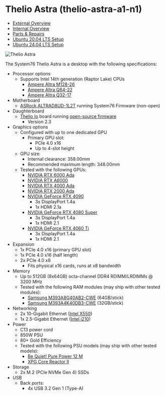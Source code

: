 # Thelio Astra (thelio-astra-a1-n1)

- [External Overview](./external-overview.md)
- [Internal Overview](./internal-overview.md)
- [Parts & Repairs](./repairs.md)
- [Ubuntu 20.04 LTS Setup](./ubuntu-20.04.md)
- [Ubuntu 24.04 LTS Setup](./ubuntu-24.04.md)

![Thelio Astra](./img/thelio-astra-a1-n1.webp)

The System76 Thelio Astra is a desktop with the following specifications:

- Processor options
    - Supports Intel 14th generation (Raptor Lake) CPUs
        - [Ampere Altra M128-26](https://amperecomputing.com/briefs/ampere-altra-family-product-brief)
        - [Ampere Altra Q64-22](https://amperecomputing.com/briefs/ampere-altra-family-product-brief)
        - [Ampere Altra Q32-17](https://amperecomputing.com/briefs/ampere-altra-family-product-brief)
- Motherboard
    - [ASRock ALTRAD8UD-1L2T](https://www.asrockrack.com/general/productdetail.asp?Model=ALTRAD8UD-1L2T#Specifications) running System76 Firmware (non-open)
- Daughterboard
    - [Thelio Io](https://github.com/system76/thelio-io) board running [open-source firmware](https://github.com/system76/thelio-io-firmware)
        - Version 2.3
- Graphics options
    - Configured with up to one dedicated GPU
        - Primary GPU slot:
            - PCIe 4.0 x16
            - Up to 4-slot height
    - GPU size:
        - Internal clearance: 358.00mm
        - Recommended maximum length: 348.00mm
    - Tested with the following GPUs:
        - [NVIDIA RTX 6000 Ada]()
        - [NVIDIA RTX A6000]()
        - [NVIDIA RTX 4000 Ada]()
        - [NVIDIA RTX 2000 Ada]()
        - [NVIDIA GeForce RTX 4090](https://www.nvidia.com/en-us/geforce/graphics-cards/40-series/rtx-4090/#specs)
            - 3x DisplayPort 1.4a
            - 1x HDMI 2.1a
        - [NVIDIA GeForce RTX 4080 Super](https://www.nvidia.com/en-us/geforce/graphics-cards/40-series/rtx-4080-family/#specs)
            - 3x DisplayPort 1.4a
            - 1x HDMI 2.1
        - [NVIDIA GeForce RTX 4060 Ti](https://www.nvidia.com/en-us/geforce/graphics-cards/40-series/rtx-4060-4060ti/#specs)
            - 3x DisplayPort 1.4a
            - 1x HDMI 2.1
- Expansion
    - 1x PCIe 4.0 x16 (primary GPU slot)
    - 1x PCIe 4.0 x16 (half length)
    - 2x PCIe 4.0 x8
        - Fits physical x16 cards, runs at x8 bandwidth
- Memory
    - Up to 512GB (8x64GB) octa-channel DDR4 RDIMM/LRDIMMs @ 3200 MHz
    - Tested with the following RAM modules (may ship with other tested modules):
        - [Samsung M393A8G40AB2-CWE](https://semiconductor.samsung.com/us/dram/module/rdimm/m393a8g40ab2-cwe/#pd-semi-spec) (64GB/stick)
        - [Samsung M393A4K40DB3-CWE](https://semiconductor.samsung.com/us/dram/module/rdimm/m393a4k40db3-cwe/#pd-semi-spec) (32GB/stick)
- Networking
    - 2x 10-Gigabit Ethernet ([Intel X550](https://ark.intel.com/content/www/us/en/ark/products/88209/intel-ethernet-converged-network-adapter-x550-t2.html))
    - 1x 2.5-Gigabit Ethernet ([Intel i210](https://ark.intel.com/content/www/us/en/ark/products/64400/intel-ethernet-controller-i210-at.html))
- Power
    - C13 power cord
    - 850W PSU
    - 80+ Gold Efficiency
    - Tested with the following PSU models (may ship with other tested models):
        - [Be Quiet! Pure Power 12 M](https://www.bequiet.com/en/powersupply/4162)
        - [XPG Core Reactor II](https://www.xpg.com/us/xpg/pc-components-core-reactor-ii)
- Storage
    - 2x M.2 (PCIe NVMe Gen 4) SSDs
- USB
    - Back ports:
        - 4x USB 3.2 Gen 1 (Type-A)
